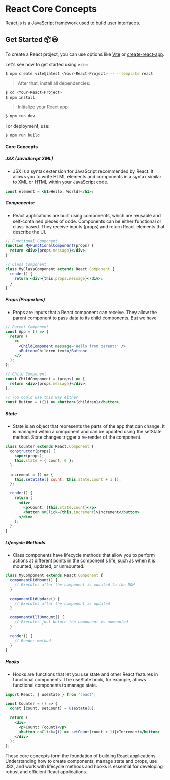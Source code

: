 # React Core Concepts

React.js is a JavaScript framework used to build user interfaces.

## Get Started 📦😃

To create a React project, you can use options like [Vite](https://vitejs.dev/) or [create-react-app](https://create-react-app.dev/).

Let's see how to get started using `vite`:

```sh
$ npm create vite@latest <Your-React-Project> -- --template react
```

> After that, install all dependencies:

```sh
$ cd <Your-React-Project>
$ npm install
```

> Initialize your React app:

```sh
$ npm run dev
```

For deployment, use:

```sh
$ npm run build
```

#### Core Concepts

##### JSX (JavaScript XML)

- JSX is a syntax extension for JavaScript recommended by React. It allows you to write HTML elements and components in a syntax similar to XML or HTML within your JavaScript code.

```jsx
const element = <h1>Hello, World!</h1>;
```

##### Components:

- React applications are built using components, which are reusable and self-contained pieces of code. Components can be either functional or class-based. They receive inputs (props) and return React elements that describe the UI.

```jsx
// Functional Component
function MyFunctionalComponent(props) {
  return <div>{props.message}</div>;
}
```

```jsx
// Class Component
class MyClassComponent extends React.Component {
  render() {
    return <div>{this.props.message}</div>;
  }
}
```

##### Props (Properties)

- Props are inputs that a React component can receive. They allow the parent component to pass data to its child components. But we have

```jsx
// Parent Component
const App = () => {
  return (
    <>
      <ChildComponent message='Hello from parent!' />
      <Button>Children text</Button>
    </>
  );
};

// Child Component
const ChildComponent = (props) => {
  return <div>{props.message}</div>;
};

// You could use this way either
const Button = ({}) => <button>{children}</button>;
```

##### State

- State is an object that represents the parts of the app that can change. It is managed within a component and can be updated using the setState method. State changes trigger a re-render of the component.

```jsx
class Counter extends React.Component {
  constructor(props) {
    super(props);
    this.state = { count: 0 };
  }

  increment = () => {
    this.setState({ count: this.state.count + 1 });
  };

  render() {
    return (
      <div>
        <p>Count: {this.state.count}</p>
        <button onClick={this.increment}>Increment</button>
      </div>
    );
  }
}
```

##### Lifecycle Methods

- Class components have lifecycle methods that allow you to perform actions at different points in the component's life, such as when it is mounted, updated, or unmounted.

```jsx
class MyComponent extends React.Component {
  componentDidMount() {
    // Executes after the component is mounted to the DOM
  }

  componentDidUpdate() {
    // Executes after the component is updated
  }

  componentWillUnmount() {
    // Executes just before the component is unmounted
  }

  render() {
    // Render method
  }
}
```

##### Hooks

- Hooks are functions that let you use state and other React features in functional components. The useState hook, for example, allows functional components to manage state.

```jsx
import React, { useState } from 'react';

const Counter = () => {
  const [count, setCount] = useState(0);

  return (
    <div>
      <p>Count: {count}</p>
      <button onClick={() => setCount(count + 1)}>Increment</button>
    </div>
  );
};
```

These core concepts form the foundation of building React applications. Understanding how to create components, manage state and props, use JSX, and work with lifecycle methods and hooks is essential for developing robust and efficient React applications.
